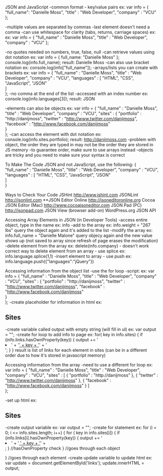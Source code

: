 JSON and JavaScript
-common format - key/value pairs
ex: var info = {
	"full_name": "Danielle Moss",
	"title" : "Web Developer",
	"company" : "VCU"
};

-multiple values are separated by commas
-last element doesn't need a comma
-can use whitespace for clarity (tabs, returns, carriage spaces)
ex: ex: var info = {
	"full_name"  : "Danielle Moss",
	"title"      : "Web Developer",
	"company"    : "VCU"
};

-no quotes needed on numbers, true, false, null
-can retrieve values using dot notation
ex: var info = { full_name: "Danielle Moss" };
	console.log(info.full_name);
	result: Danielle Moss
-can also use bracket notation
ex: console.log(info["full_name"]);	
-arrays/lists you can create with brackets
ex: var info = {
	"full_name"  : "Danielle Moss",
	"title"      : "Web Developer",
	"company"    : "VCU",
	"languages"	 : [
		"HTML",
		"CSS",
		"JavaScript",
		"JSON"	
	]	
};
-no comma at the end of the list
-accessed with an index number
ex: console.log(info.languages[3]);
result: JSON

-elements can also be objects
ex: var info = {
	"full_name"  : "Danielle Moss",
	"title"      : "Web Developer",
	"company"    : "VCU",
	"sites"	 : {
		"portfolio" : "http://danijmoss",
		"twitter"	: "http://www.twitter.com/danijmoss",
		"facebook"	: "http://www.facebook.com/danijmoss"		
	}	
};
-can access the element with dot notation
ex: console.log(info.sites.portfolio);
result: http://danijmoss.com
-problem with object, the order they are typed in may not be the order they are stored in JS memory
-to guarantee order, make sure to use arrays instead
-objects are tricky and you need to make sure your syntax is correct

To Make The Code JSON and not JavaScript, use the following:
{
	"full_name"  : "Danielle Moss",
	"title"      : "Web Developer",
	"company"    : "VCU",
	"languages"	 : [
		"HTML",
		"CSS",
		"JavaScript",
		"JSON"	
	]	
}


Ways to Check Your Code
JSHint http://www.jshint.com
JSONLint http://jsonlint.com
**JSON Editor Online http://jsoneditoronline.org
Cocoa JSON Editor (Mac) http://www.cocoajsoneditor.com
JSON Pad (PC) http://jsonpad.com
JSON View (browser add-on)
WordPress.org JSON API


Accessing Array Elements in JSON (in Developer Tools)
-access entire object, type in the name
ex: info
-add to the array
ex: info.weight = "267 lbs"
query the object again and it's added to the list
-modify the array
ex: info.full_name = "Danielle Malone"
query objecy again and the new value shows up (not saved to array since refresh of page erases the modification)
-delete element from the array
ex: delete(info.company) - doesn't work
	correct way to delete element from an array - use splice
	ex: info.language.splice(1,1)
-insert element to array - use push
ex: info.language.push({"languages":"jQuery"})	

Accessing information from the object list
-use the for loop
-script:
ex: var info = {
	"full_name"  : "Danielle Moss",
	"title"      : "Web Developer",
	"company"    : "VCU",
	"sites"	 : {
		"portfolio" : "http://danijmoss",
		"twitter"	: "http://www.twitter.com/danijmoss",
		"facebook"	: "http://www.facebook.com/danijmoss"		
	}	
};
-create placeholder for information in html
ex: <h2>Sites</h2>
<ul id="sites"></ul>
-create variable called output with empty string (will fill in ul)
ex: var output = "";
-create for loop to add info to page
ex: for( key in info.sites) {
	if (info.links.hasOwnProperty(key)) {
	output += '<li>' + '<a href = "' + info.links[key] + ' "/>' + key + '</a>' + '</li>'; 
	}
}
result is list of links for each element in sites (can be in a different order due to how it's stored in javascript memory)


Accessing information from the array
-need to use a different for loop
ex: var info = {
	"full_name"  : "Danielle Moss",
	"title"      : "Web Developer",
	"company"    : "VCU",
	"sites"	 : [
		{ "portfolio" : "http://danijmoss" },
		{ "twitter"	: "http://www.twitter.com/danijmoss" },
		{ "facebook"	: "http://www.facebook.com/danijmoss" }	
		]	
};

-set up html
ex: <h2>Sites</h2>
<ol id="sites"></ol>
-create output variable
ex: var output = "";
-create for statement
ex: for (i = 0; i <= info.sites.length; i++) {
	for ( key in info.sites[i]) {
		if (info.links[i].hasOwnProperty(key)) {
			output += '<li>' + '<a href=" ' + info.links[i][key] + 
			' "/> ' + key + '</a>' + </li>;
		} //hasOwnProperty check
	} //goes through each object
	
} //goes through each element
-create update variable to update html
ex: var update = document.getElementById('links');
update.innerHTML = output;

